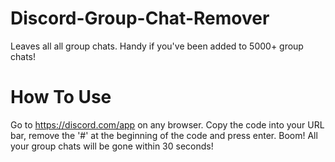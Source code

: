 # Discord-Group-Chat-Remover
Leaves all all group chats. Handy if you've been added to 5000+ group chats! 

# How To Use
Go to https://discord.com/app on any browser. Copy the code into your URL bar, remove the '#' at the beginning of the code and press enter.
Boom! All your group chats will be gone within 30 seconds!
